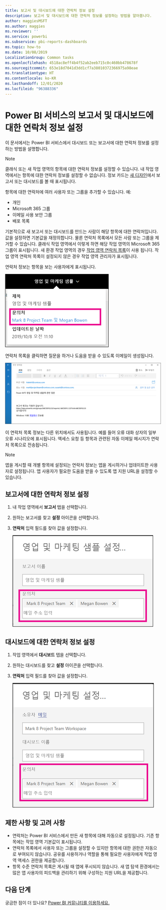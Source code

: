 ```yaml
---
title: 보고서 및 대시보드에 대한 연락처 정보 설정
description: 보고서 및 대시보드에 대한 연락처 정보를 설정하는 방법을 알아봅니다.
author: maggiesMSFT
ms.author: maggies
ms.reviewer: ''
ms.service: powerbi
ms.subservice: pbi-reports-dashboards
ms.topic: how-to
ms.date: 10/08/2019
LocalizationGroup: Common tasks
ms.openlocfilehash: 4518ac8eff4b4f52ab2eeb715c0c460bb478678f
ms.sourcegitcommit: 653e18d7041d3dd1cf7a38010372366975a98eae
ms.translationtype: HT
ms.contentlocale: ko-KR
ms.lasthandoff: 12/01/2020
ms.locfileid: "96388336"
---
```

# <a name="set-contact-information-for-reports-and-dashboards-in-the-power-bi-service"></a>Power BI 서비스의 보고서 및 대시보드에 대한 연락처 정보 설정
이 문서에서는 Power BI 서비스에서 대시보드 또는 보고서에 대한 연락처 정보를 설정하는 방법을 설명합니다.

> [!NOTE]
> 클래식 또는 새 작업 영역의 항목에 대한 연락처 정보를 설정할 수 있습니다. 내 작업 영역에서는 항목에 대한 연락처 정보를 설정할 수 없습니다. 정보 카드는 [새 디자인](../consumer/service-new-look.md)에서 보고서 또는 대시보드를 볼 때 표시됩니다.

항목에 대한 연락처에 여러 사용자 또는 그룹을 추가할 수 있습니다. 예:
* 개인
* Microsoft 365 그룹
* 이메일 사용 보안 그룹
* 배포 목록

기본적으로 새 보고서 또는 대시보드를 만드는 사람이 해당 항목에 대한 연락처입니다. 값을 설정하면 기본값을 재정의합니다. 물론 연락처 목록에서 모든 사람 또는 그룹을 제거할 수 있습니다. 클래식 작업 영역에서 이렇게 하면 해당 작업 영역의 Microsoft 365 그룹이 표시됩니다. 새 환경 작업 영역의 경우 [작업 영역 연락처 목록](../collaborate-share/service-create-the-new-workspaces.md#create-a-contact-list)이 사용 됩니다. 작업 영역 연락처 목록이 설정되지 않은 경우 작업 영역 관리자가 표시됩니다.

연락처 정보는 항목을 보는 사용자에게 표시됩니다. 

 ![서비스 보고서 연락처](media/service-item-contact/service-report-contact.png)

연락처 목록을 클릭하면 질문을 하거나 도움을 받을 수 있도록 이메일이 생성됩니다. 

 ![서비스 연락처 이메일](media/service-item-contact/service-contact-email.png)
 
이 연락처 목록 정보는 다른 위치에서도 사용됩니다. 예를 들어 오류 대화 상자의 일부 오류 시나리오에 표시됩니다. 액세스 요청 등 항목과 관련된 자동 이메일 메시지가 연락처 목록으로 전송됩니다. 

> [!NOTE]
> 앱을 게시할 때 개별 항목에 설정되는 연락처 정보는 앱을 게시하거나 업데이트한 사용자로 설정됩니다. 앱 사용자가 필요한 도움을 받을 수 있도록 앱 지원 URL을 설정할 수 있습니다.

## <a name="set-contact-information-for-a-report"></a>보고서에 대한 연락처 정보 설정
1. 내 작업 영역에서 **보고서** 탭을 선택합니다.
2. 원하는 보고서를 찾고 **설정** 아이콘을 선택합니다.
3. **연락처** 입력 필드를 찾아 값을 설정합니다.

     ![서비스 보고서 연락처 설정](media/service-item-contact/service-report-contact-setting.png)

## <a name="set-contact-information-for-a-dashboard"></a>대시보드에 대한 연락처 정보 설정
1. 작업 영역에서 **대시보드** 탭을 선택합니다.
2. 원하는 대시보드를 찾고 **설정** 아이콘을 선택합니다.
3. **연락처** 입력 필드를 찾아 값을 설정합니다.

     ![서비스 대시보드 연락처 설정](media/service-item-contact/service-dashboard-contact-setting.png)

## <a name="limitations-and-considerations"></a>제한 사항 및 고려 사항
* 연락처는 Power BI 서비스에서 만든 새 항목에 대해 자동으로 설정됩니다. 기존 항목에는 작업 영역 기본값이 표시됩니다.
* 연락처 목록에서 사용자 또는 그룹을 설정할 수 있지만 항목에 대한 권한은 자동으로 부여되지 않습니다. 공유를 사용하거나 역할을 통해 필요한 사용자에게 작업 영역 액세스 권한을 제공합니다. 
* 항목 수준 연락처 목록은 게시될 때 앱에 푸시되지 않습니다. 새 앱 탐색 환경에서는 많은 앱 사용자의 피드백을 관리하기 위해 구성하는 지원 URL을 제공합니다.


## <a name="next-steps"></a>다음 단계

궁금한 점이 더 있나요? [Power BI 커뮤니티를 이용하세요.](https://community.powerbi.com/)
